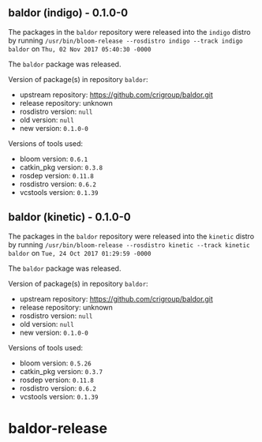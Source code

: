 ## baldor (indigo) - 0.1.0-0

The packages in the `baldor` repository were released into the `indigo` distro by running `/usr/bin/bloom-release --rosdistro indigo --track indigo baldor` on `Thu, 02 Nov 2017 05:40:30 -0000`

The `baldor` package was released.

Version of package(s) in repository `baldor`:

- upstream repository: https://github.com/crigroup/baldor.git
- release repository: unknown
- rosdistro version: `null`
- old version: `null`
- new version: `0.1.0-0`

Versions of tools used:

- bloom version: `0.6.1`
- catkin_pkg version: `0.3.8`
- rosdep version: `0.11.8`
- rosdistro version: `0.6.2`
- vcstools version: `0.1.39`


## baldor (kinetic) - 0.1.0-0

The packages in the `baldor` repository were released into the `kinetic` distro by running `/usr/bin/bloom-release --rosdistro kinetic --track kinetic baldor` on `Tue, 24 Oct 2017 01:29:59 -0000`

The `baldor` package was released.

Version of package(s) in repository `baldor`:

- upstream repository: https://github.com/crigroup/baldor.git
- release repository: unknown
- rosdistro version: `null`
- old version: `null`
- new version: `0.1.0-0`

Versions of tools used:

- bloom version: `0.5.26`
- catkin_pkg version: `0.3.7`
- rosdep version: `0.11.8`
- rosdistro version: `0.6.2`
- vcstools version: `0.1.39`


# baldor-release